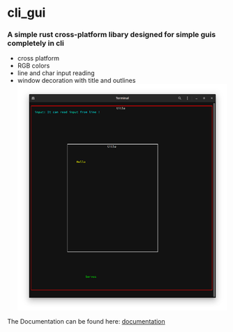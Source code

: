 # cli_gui
### A simple rust cross-platform libary designed for simple guis completely in cli

- cross platform
- RGB colors
- line and char input reading
- window decoration with title and outlines
![finalwindow](https://github.com/BrunoWallner/cli_gui/blob/main/pictures/final_window.png)

The Documentation can be found here:
[documentation](https://github.com/BrunoWallner/cli_gui/blob/main/Documentation.md)
